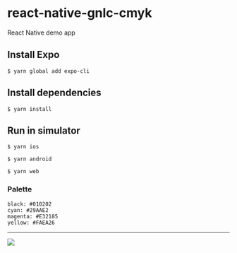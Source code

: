 # react-native-gnlc-cmyk

React Native demo app

## Install Expo

```
$ yarn global add expo-cli
```

## Install dependencies

```
$ yarn install
```

## Run in simulator

```
$ yarn ios

$ yarn android

$ yarn web
```

### Palette

```
black: #010202
cyan: #29AAE2
magenta: #E32185
yellow: #FAEA26
```

---

![](https://img.shields.io/badge/author-iamgnlc-blueviolet)
